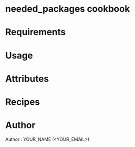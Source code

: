 # needed_packages cookbook

# Requirements

# Usage

# Attributes

# Recipes

# Author

Author:: YOUR_NAME (<YOUR_EMAIL>)
